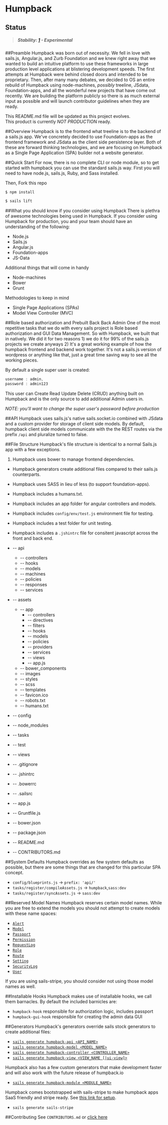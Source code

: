 # Humpback

## Status

> ##### Stability: [1](http://nodejs.org/api/documentation.html#documentation_stability_index) - Experimental


##Preamble
Humpback was born out of necessity.  We fell in love with sails.js, Angular.js,
and Zurb Foundation and we knew right away that we wanted to build an intuitive
platform to use these frameworks in large production level applications at 
blistering development speeds.  The first attempts at Humpback were behind 
closed doors and intended to be proprietary. Then, after many many debates, we
decided to OS an entire rebuild of Humpback using node-machines, *possibly* treeline, 
JSdata, Foundation-apps, and all the wonderful new projects that have come out 
recently.  We are building the platform publicly so there is as much external 
input as possible and will launch contributor guidelines when they are ready.

This README.md file will be updated as this project evolves.  
This product is currently *NOT PRODUCTION* ready. 

##Overview
Humpback is to the frontend what treeline is to the backend of a sails.js app. 
We've concretely decided to use Foundation-apps as the frontend framework and 
JSdata as the client side persistence layer.  Both of these are forward thinking 
technologies, and we are focusing on Humpback as a Single Page Application (SPA) 
builder not a website generator.

##Quick Start
For now, there is no complete CLI or node module, so to get started with humpback
you can use the standard sails.js way.  First you will need to have node.js, 
sails.js, Ruby, and Sass installed.

Then, Fork this repo
```sh
$ npm install

$ sails lift
```

##What you should know if you consider using Humpback
There is plethra of awesome technologies being used in Humpback.  If you 
consider using Humpback for production, you and your team should have an
understanding of the following:
  * Node.js
  * Sails.js
  * Angular.js
  * Foundation-apps
  * JS-Data

Additional things that will come in handy  
  * Node-machines
  * Bower
  * Grunt

Methodologies to keep in mind
  * Single Page Applications (SPAs)
  * Model View Controller (MVC)

##Role based authorization and Prebuilt Back Back Admin
One of the most repetitive tasks that we do with every sails project is
Role based authorization and GUI Data Management.  So with Humpback, we built
that in natively.  We did it for two reasons 1) we do it for 99% of the 
sails.js projects we create anyways 2) It's a great working example of how 
the humpback frontend and backend work together. It's not a sails.js version
of wordpress or anything like that, just a great time saving way to see all 
the working pieces.

By default a single super user is created:
  ```js
  username : admin,
  password : admin123
  ``` 
This user can Create Read Update Delete (CRUD) anything built on Humpback
and is the only source to add additional Admin users in. 

*NOTE: you'll want to change the super user's password before production*

##API
Humpback uses sails.js's native sails.socket.io combined with JSdata and a 
custom provider for storage of client side models.  By default, humpback 
client side models communicate with the the REST routes via the prefix `/api` 
and pluralize turned to false. 


##File Structure
Humpback's file structure is identical to a normal Sails.js app with a few exceptions. 

  1. Humpback uses bower to manage frontend dependencies.
  *  Humpback generators create additional files compared to their sails.js counterparts.
  *  Humpback uses SASS in lieu of less (to support foundation-apps).
  *  Humpback includes a humans.txt.
  *  Humpback includes an app folder for angular controllers and models.
  *  Humpback includes `config/env/test.js` environment file for testing.
  *  Humpback includes a test folder for unit testing.
  *  Humpback includes a `.jshintrc` file for consitent javascript across the front and back end.
  
  * -- api
    * -- controllers
    * -- hooks
    * -- models
 	* -- machines
    * -- policies
    * -- responses
    * -- services
  * -- assets
  	* -- app
  	  * -- controllers
  	  * -- directives
      * -- filters
      * -- hooks
  	  * -- models
  	  * -- policies
  	  * -- providers
  	  * -- services
      * -- views
  	  * -- app.js
  	* -- bower_components
  	* -- images
  	* -- styles
  	* -- scss
  	* -- templates
  	* -- favicon.ico
  	* -- robots.txt
  	* -- humans.txt
  * -- config
  * -- node_modules
  * -- tasks
  * -- test
  * -- views
  * -- .gitignore
  * -- .jshintrc
  * -- .bowerrc
  * -- .sailsrc
  * -- app.js
  * -- Gruntfile.js
  * -- bower.json
  * -- package.json
  * -- README.md
  * -- CONTRIBUTORS.md

##System Defaults
Humpback overrides as few system defaults as possible, but there are some
things that are changed for this particular SPA concept.
  * `config/blueprints.js` -> `prefix: 'api/'`
  * `tasks/register/compileAssets.js` -> `humpback`,`sass:dev`
  * `tasks/register/syncAssets.js` -> `sass:dev`

##Reserved Model Names
Humpback reserves certain model names. While you are free to extend the models
you should not attempt to create models with these name spaces:
  * [`Alert`](https://github.com/CaliStyle/humpback/wiki/Models#alert)
  * [`Model`](https://github.com/CaliStyle/humpback/wiki/Models#model)
  * [`Passport`](https://github.com/CaliStyle/humpback/wiki/Models#passport)
  * [`Permission`](https://github.com/CaliStyle/humpback/wiki/Models#permission)
  * [`RequestLog`](https://github.com/CaliStyle/humpback/wiki/Models#requestlog)
  * [`Role`](https://github.com/CaliStyle/humpback/wiki/Models#role)
  * [`Route`](https://github.com/CaliStyle/humpback/wiki/Models#route)
  * [`Setting`](https://github.com/CaliStyle/humpback/wiki/Models#setting)
  * [`SecurityLog`](https://github.com/CaliStyle/humpback/wiki/Models#securitylog)
  * [`User`](https://github.com/CaliStyle/humpback/wiki/Models#user)  

If you are using sails-stripe, you should consider not using those model names as well.

##Installable Hooks
Humpback makes use of installable hooks, we call them barnacles. By default
the included barnicles are:
  * `humpback-hook` responsible for authorization logic, includes passport 
  * `humpback-gui-hook` responsible for creating the admin data GUI 

##Generators
Humpback's generators override sails stock generators to create additional 
files:
  * [`sails generate humpback-api <API_NAME>`](https://github.com/CaliStyle/humpback/wiki/Generators#humpback-api)
  * [`sails generate humpback-model <MODEL_NAME>`](https://github.com/CaliStyle/humpback/wiki/Generators#humpback-model)
  * [`sails generate humpback-controller <CONTROLLER_NAME>`](https://github.com/CaliStyle/humpback/wiki/Generators#humpback-controller)
  * [`sails generate humpback-view <VIEW_NAME [|ui-view]>`](https://github.com/CaliStyle/humpback/wiki/Generators#humpback-view)

Humpback also has a few custom generators that make development faster and will 
also work with the future release of humpback.io
  * [`sails generate humpback-module <MODULE_NAME>`](https://github.com/CaliStyle/humpback/wiki/Generators#humpback-module)

Humpback comes bootstrapped with sails-stripe to make humpback apps SaaS 
friendly and stripe ready.  See [this link for setup](https://github.com/scott-wyatt/sails-stripe).
  * `sails generate sails-stripe`

##Contributing
See `CONTRIBUTORS.md` or [click here](https://github.com/CaliStyle/humpback/blob/master/CONTRIBUTORS.md)

